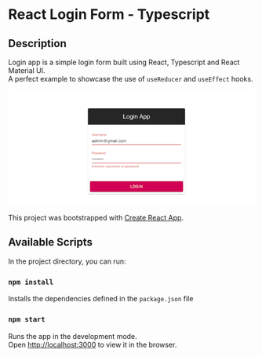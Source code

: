 # React Login Form - Typescript

## Description

Login app is a simple login form built using React, Typescript and React Material UI.<br />
A perfect example to showcase the use of `useReducer` and `useEffect` hooks. 

![Login Form](/public/screenshot.png)

This project was bootstrapped with [Create React App](https://github.com/facebook/create-react-app).

## Available Scripts

In the project directory, you can run:

### `npm install`

Installs the dependencies defined in the `package.json` file
### `npm start`

Runs the app in the development mode.<br />
Open [http://localhost:3000](http://localhost:3000) to view it in the browser.

